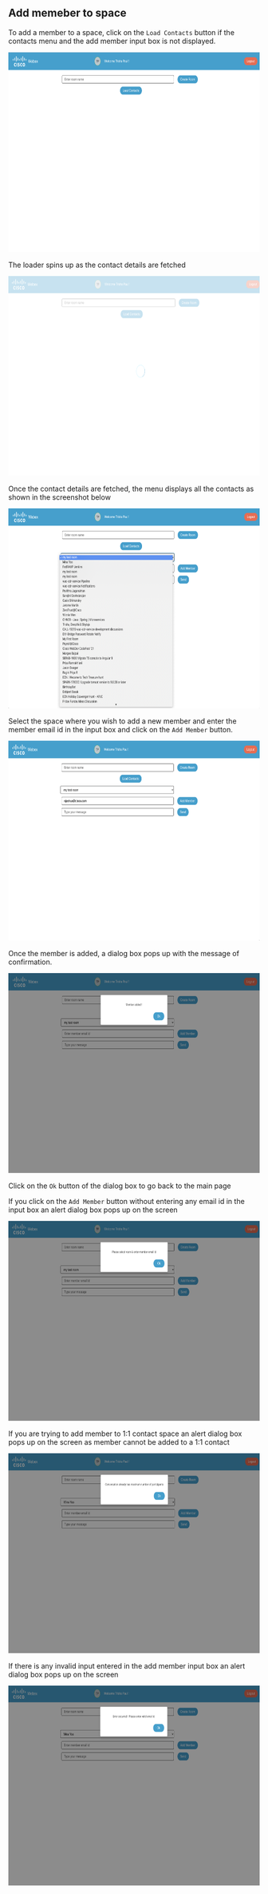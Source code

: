 ## Add memeber to space

To add a member to a space, click on the `Load Contacts` button if the contacts menu and the add member input box is not displayed.

<p align="center">
    <img src="home.png" height="400px" alt="home" />
</p>

The loader spins up as the contact details are fetched

<p align="center">
    <img src="loader.png" height="400px" alt="loader" />
</p>

Once the contact details are fetched, the menu displays all the contacts as shown in the screenshot below

<p align="center">
    <img src="contacts.png" height="400px" alt="contacts" />
</p>

Select the space where you wish to add a new member and enter the member email id in the input box and click on the `Add Member` button.

<p align="center">
    <img src="addmember.png" height="400px" alt="add member" />
</p>

Once the member is added, a dialog box pops up with the message of confirmation.

<p align="center">
    <img src="memberadded.png" height="400px" alt="member added" />
</p>

Click on the `Ok` button of the dialog box to go back to the main page

If you click on the `Add Member` button without entering any email id in the input box an alert dialog box pops up on the screen

<p align="center">
    <img src="addmemberalert.png" height="400px" alt="add member alert" />
</p>

If you are trying to add member to 1:1 contact space an alert dialog box pops up on the screen as member cannot be added to a 1:1 contact

<p align="center">
    <img src="maxconv.png" height="400px" alt="no memnber addition in 1:1" />
</p>

If there is any invalid input entered in the add member input box an alert dialog box pops up on the screen

<p align="center">
    <img src="erroroccured.png" height="400px" alt="error occured" />
</p>